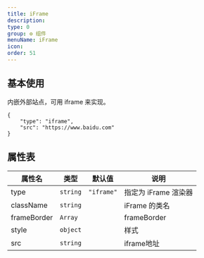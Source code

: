 ```yaml
---
title: iFrame
description: 
type: 0
group: ⚙ 组件
menuName: iFrame
icon: 
order: 51
---
```

## 基本使用

内嵌外部站点，可用 iframe 来实现。

```schema:height="300" scope="body"
{
    "type": "iframe",
    "src": "https://www.baidu.com"
}
```

## 属性表

| 属性名      | 类型     | 默认值     | 说明                 |
| ----------- | -------- | ---------- | -------------------- |
| type        | `string` | `"iframe"` | 指定为 iFrame 渲染器 |
| className   | `string` |            | iFrame 的类名        |
| frameBorder | `Array`  |            | frameBorder          |
| style       | `object` |            | 样式                 |
| src         | `string` |            | iframe地址           |





